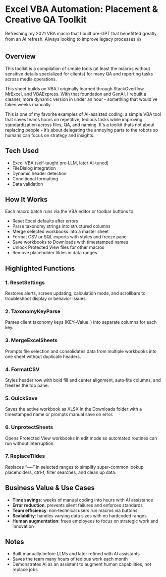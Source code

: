 # Excel VBA Automation: Placement & Creative QA Toolkit
Refreshing my 2021 VBA macro that I built pre-GPT that benefitted greatly from an AI refresh. Always looking to improve legacy processes 👍

## Overview  
This toolkit is a compilation of simple tools (at least the macros without sensitive details specialized for clients) for many QA and reporting tasks across media operations.

This sheet builds on VBA I originally learned through StackOverflow, MrExcel, and VBAExpress. With that foundation and GenAI, I rebuilt a cleaner, more dynamic version in under an hour - something that would’ve taken weeks manually.

This is one of my favorite examples of AI-assisted coding: a simple VBA tool that saves teams hours on repetitive, tedious tasks while improving standardization across files, QA, and naming. It's a toolkit thats not about replacing people - it’s about delegating the annoying parts to the robots so humans can focus on strategy and insights.

## Tech Used  
- Excel VBA (self‑taught pre‑LLM, later AI‑tuned)  
- FileDialog integration  
- Dynamic header detection  
- Conditional formatting  
- Data validation  

## How It Works  
Each macro batch runs via the VBA editor or toolbar buttons to:  
- Reset Excel defaults after errors  
- Parse taxonomy strings into structured columns  
- Merge selected workbooks into a master sheet  
- Format CSV or SQL exports with styles and freeze pane  
- Save workbooks to Downloads with timestamped names  
- Unlock Protected View files for other macros  
- Remove placeholder tildes in data ranges  

## Highlighted Functions  

### 1. ResetSettings  
Restores alerts, screen updating, calculation mode, and scrollbars to troubleshoot display or behavior issues.

### 2. TaxonomyKeyParse  
Parses client taxonomy keys (KEY~Value_) into separate columns for each key.

### 3. MergeExcelSheets  
Prompts file selection and consolidates data from multiple workbooks into one sheet without duplicate headers.

### 4. FormatCSV  
Styles header row with bold fill and center alignment, auto‑fits columns, and freezes the top pane.

### 5. QuickSave  
Saves the active workbook as XLSX in the Downloads folder with a timestamped name or prompts manual save on error.

### 6. UnprotectSheets  
Opens Protected View workbooks in edit mode so automated routines can run without interruption.

### 7. ReplaceTildes  
Replaces “~~” in selected ranges to simplify super-common lookup placeholders, ctrl-f, filter searches, and clean up data.

## Business Value & Use Cases  
- **Time savings**: weeks of manual coding into hours with AI assistance  
- **Error reduction**: prevents silent failures and enforces standards  
- **Team efficiency**: non‑technical users run macros via buttons  
- **Scalability**: handles varying data sizes with no hardcoded ranges  
- **Human augmentation**: frees employees to focus on strategic work and innovation  

## Notes  
- Built manually before LLMs and later refined with AI assistants  
- Saves the team many hours of tedious work each month  
- Demonstrates AI as an assistant to augment human capabilities, not replace jobs  
